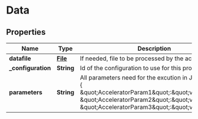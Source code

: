 
# Data

## Properties
Name | Type | Description | Notes
------------ | ------------- | ------------- | -------------
**datafile** | [**File**](File.md) | If needed, file to be processed by the accelerator. |  [optional]
**_configuration** | **String** | Id of the configuration to use for this process | 
**parameters** | **String** | All parameters need for the excution in JSON format : {     \&quot;AcceleratorParam1\&quot;:\&quot;value1\&quot;,    \&quot;AcceleratorParam2\&quot;:\&quot;value2\&quot;,    \&quot;AcceleratorParam3\&quot;:\&quot;value3\&quot;} |  [optional]



